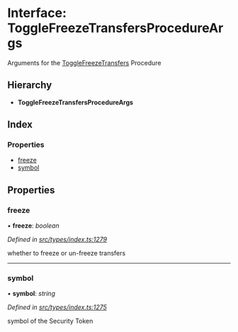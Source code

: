 # Interface: ToggleFreezeTransfersProcedureArgs

Arguments for the [ToggleFreezeTransfers](../enums/_types_index_.proceduretype.md#togglefreezetransfers) Procedure

## Hierarchy

* **ToggleFreezeTransfersProcedureArgs**

## Index

### Properties

* [freeze](_types_index_.togglefreezetransfersprocedureargs.md#freeze)
* [symbol](_types_index_.togglefreezetransfersprocedureargs.md#symbol)

## Properties

###  freeze

• **freeze**: *boolean*

*Defined in [src/types/index.ts:1279](https://github.com/PolymathNetwork/polymath-sdk/blob/550676f/src/types/index.ts#L1279)*

whether to freeze or un-freeze transfers

___

###  symbol

• **symbol**: *string*

*Defined in [src/types/index.ts:1275](https://github.com/PolymathNetwork/polymath-sdk/blob/550676f/src/types/index.ts#L1275)*

symbol of the Security Token
